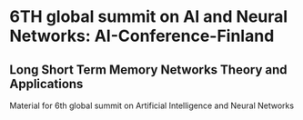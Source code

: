 # 6TH global summit on AI and Neural Networks: AI-Conference-Finland
##  Long Short Term Memory Networks Theory and Applications
Material for 6th global summit on Artificial Intelligence and Neural Networks
